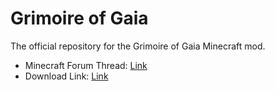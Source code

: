 # Grimoire of Gaia
The official repository for the Grimoire of Gaia Minecraft mod.
* Minecraft Forum Thread: [Link](https://www.minecraftforum.net/forums/mapping-and-modding/minecraft-mods/1284614-grimoire-of-gaia-3-)
* Download Link: [Link](http://www.curse.com/mc-mods/minecraft/228948-grimoire-of-gaia)


